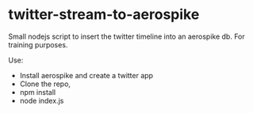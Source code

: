 twitter-stream-to-aerospike
===========================

Small nodejs script to insert the twitter timeline into an aerospike db. For training purposes.

Use:

- Install aerospike and create a twitter app
- Clone the repo,
- npm install
- node index.js
